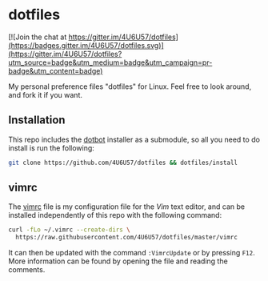 # dotfiles

[![Join the chat at https://gitter.im/4U6U57/dotfiles](https://badges.gitter.im/4U6U57/dotfiles.svg)](https://gitter.im/4U6U57/dotfiles?utm_source=badge&utm_medium=badge&utm_campaign=pr-badge&utm_content=badge)

My personal preference files "dotfiles" for Linux. Feel free to look
around, and fork it if you want.

## Installation

This repo includes the [dotbot](https://github.com/anishathalye/dotbot)
installer as a submodule, so all you need to do install is run the
following:

```bash
git clone https://github.com/4U6U57/dotfiles && dotfiles/install
```

## vimrc

The [vimrc](vimrc) file is my configuration file for the *Vim* text
editor, and can be installed independently of this repo with the
following command:

```bash
curl -fLo ~/.vimrc --create-dirs \
  https://raw.githubusercontent.com/4U6U57/dotfiles/master/vimrc
```

It can then be updated with the command `:VimrcUpdate` or by pressing
`F12`. More information can be found by opening the file and reading the
comments.
